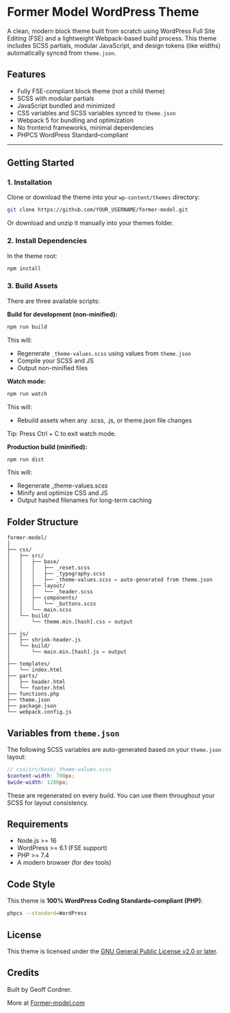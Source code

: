 # Former Model WordPress Theme

A clean, modern block theme built from scratch using WordPress Full Site Editing (FSE) and a lightweight Webpack-based build process. This theme includes SCSS partials, modular JavaScript, and design tokens (like widths) automatically synced from `theme.json`.

## Features

- Fully FSE-compliant block theme (not a child theme)
- SCSS with modular partials
- JavaScript bundled and minimized
- CSS variables and SCSS variables synced to `theme.json`
- Webpack 5 for bundling and optimization
- No frontend frameworks, minimal dependencies
- PHPCS WordPress Standard–compliant

---

## Getting Started

### 1. Installation

Clone or download the theme into your `wp-content/themes` directory:

```bash
git clone https://github.com/YOUR_USERNAME/former-model.git
```
Or download and unzip it manually into your themes folder.

### 2. Install Dependencies

In the theme root:

```bash
npm install
```
### 3. Build Assets

There are three available scripts:

**Build for development (non-minified):**

```bash
npm run build
```

This will:

- Regenerate `_theme-values.scss` using values from `theme.json`
- Compile your SCSS and JS
- Output non-minified files

**Watch mode:**

```bash
npm run watch
```

This will:

- Rebuild assets when any .scss, .js, or theme.json file changes

Tip: Press Ctrl + C to exit watch mode.

**Production build (minified):**

```bash
npm run dist
```

This will:

- Regenerate _theme-values.scss
- Minify and optimize CSS and JS
- Output hashed filenames for long-term caching

## Folder Structure

```pgsql
former-model/
│
├── css/
│   ├── src/
│   │   ├── base/
│   │   │   ├── _reset.scss
│   │   │   ├── _typography.scss
│   │   │   ├── _theme-values.scss ← auto-generated from theme.json
│   │   ├── layout/
│   │   │   └── _header.scss
│   │   ├── components/
│   │   │   └── _buttons.scss
│   │   └── main.scss
│   └── build/
│       └── theme.min.[hash].css ← output
│
├── js/
│   ├── shrink-header.js
│   └── build/
│       └── main.min.[hash].js ← output
│
├── templates/
│   └── index.html
├── parts/
│   ├── header.html
│   └── footer.html
├── functions.php
├── theme.json
├── package.json
└── webpack.config.js
```

## Variables from `theme.json`

The following SCSS variables are auto-generated based on your `theme.json` layout:

```scss
// css/src/base/_theme-values.scss
$content-width: 700px;
$wide-width: 1200px;
```

These are regenerated on every build. You can use them throughout your SCSS for layout consistency.

## Requirements

- Node.js >= 16
- WordPress >= 6.1 (FSE support)
- PHP >= 7.4
- A modern browser (for dev tools)

## Code Style
This theme is **100% WordPress Coding Standards–compliant (PHP)**:

```bash
phpcs --standard=WordPress
```

## License
This theme is licensed under the [GNU General Public License v2.0 or later](https://www.gnu.org/licenses/old-licenses/gpl-2.0.html).

## Credits
Built by Geoff Cordner.

More at [Former-model.com](https://former-model.com)

